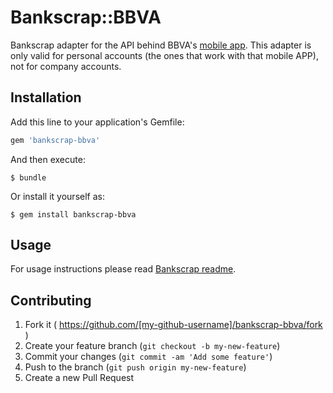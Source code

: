 # Bankscrap::BBVA

Bankscrap adapter for the API behind BBVA's [mobile app](https://play.google.com/store/apps/developer?id=BBVA&hl=en).
This adapter is only valid for personal accounts (the ones that work with that mobile APP), not for company accounts.

## Installation

Add this line to your application's Gemfile:

```ruby
gem 'bankscrap-bbva'
```

And then execute:

    $ bundle

Or install it yourself as:

    $ gem install bankscrap-bbva

## Usage

For usage instructions please read [Bankscrap readme](https://github.com/bankscrap/bankscrap/blob/refactor/README.md#usage).


## Contributing

1. Fork it ( https://github.com/[my-github-username]/bankscrap-bbva/fork )
2. Create your feature branch (`git checkout -b my-new-feature`)
3. Commit your changes (`git commit -am 'Add some feature'`)
4. Push to the branch (`git push origin my-new-feature`)
5. Create a new Pull Request
